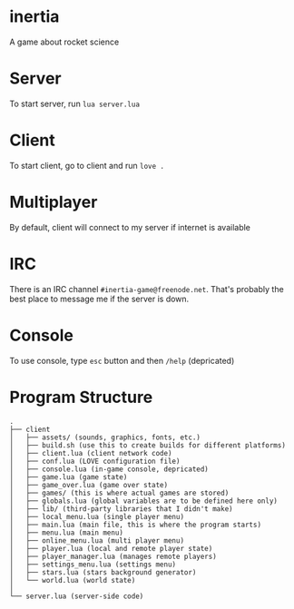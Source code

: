 # inertia
A game about rocket science

# Server
To start server, run `lua server.lua`

# Client
To start client, go to client and run `love .`

# Multiplayer
By default, client will connect to my server if internet is available

# IRC
There is an IRC channel `#inertia-game@freenode.net`. That's probably the best
place to message me if the server is down.

# Console
To use console, type `esc` button and then `/help` (depricated)

# Program Structure
```
.
├── client
│   ├── assets/ (sounds, graphics, fonts, etc.)
│   ├── build.sh (use this to create builds for different platforms)
│   ├── client.lua (client network code)
│   ├── conf.lua (LOVE configuration file)
│   ├── console.lua (in-game console, depricated)
│   ├── game.lua (game state)
│   ├── game_over.lua (game over state)
│   ├── games/ (this is where actual games are stored)
│   ├── globals.lua (global variables are to be defined here only)
│   ├── lib/ (third-party libraries that I didn't make)
│   ├── local_menu.lua (single player menu)
│   ├── main.lua (main file, this is where the program starts)
│   ├── menu.lua (main menu)
│   ├── online_menu.lua (multi player menu)
│   ├── player.lua (local and remote player state)
│   ├── player_manager.lua (manages remote players)
│   ├── settings_menu.lua (settings menu)
│   ├── stars.lua (stars background generator)
│   └── world.lua (world state)
│
└── server.lua (server-side code)
```
